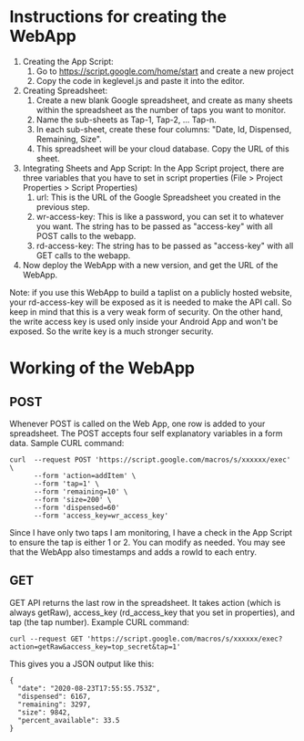 # Instructions for creating the WebApp

1. Creating the App Script:
	1. Go to https://script.google.com/home/start and create a new project
	2. Copy the code in keglevel.js and paste it into the editor. 
2. Creating Spreadsheet:
	1. Create a new blank Google spreadsheet, and create as many sheets within the spreadsheet as the number of taps you want to monitor.
	2. Name the sub-sheets as Tap-1, Tap-2, ... Tap-n. 
	3. In each sub-sheet, create these four columns: "Date, Id, Dispensed, Remaining, Size".
	4. This spreadsheet will be your cloud database. Copy the URL of this sheet.
3. Integrating Sheets and App Script: In the App Script project, there are three variables that you have to set in script properties
(File > Project Properties > Script Properties)
	1. url: This is the URL of the Google Spreadsheet you created in the previous step.
	2. wr-access-key: This is like a password, you can set it to whatever you want. The string has to be passed as "access-key" with all POST calls to the webapp.
	3. rd-access-key: The string has to be passed as "access-key" with all GET calls to the webapp.
4. Now deploy the WebApp with a new version, and get the URL of the WebApp. 

Note: if you use this WebApp to build a taplist on a publicly hosted website, your rd-access-key will be exposed as it is needed to make the API call.
So keep in mind that this is a very weak form of security. On the other hand, the write access key is used only inside your Android App and won't be exposed.
So the write key is a much stronger security. 


# Working of the WebApp

## POST
Whenever POST is called on the Web App, one row is added to your spreadsheet. The POST accepts four self explanatory variables in a form data.
Sample CURL command:
		
	curl  --request POST 'https://script.google.com/macros/s/xxxxxx/exec' \
	      --form 'action=addItem' \
	      --form 'tap=1' \
	      --form 'remaining=10' \
	      --form 'size=200' \
	      --form 'dispensed=60'
	      --form 'access_key=wr_access_key'

Since I have only two taps I am monitoring, I have a check in the App Script to ensure the tap is either 1 or 2. You can modify as needed.
You may see that the WebApp also timestamps and adds a rowId to each entry.

## GET
GET API returns the last row in the spreadsheet. It takes action (which is always getRaw), access_key (rd_access_key that you set in properties), and tap (the tap number).
Example CURL command:

	curl --request GET 'https://script.google.com/macros/s/xxxxxx/exec?action=getRaw&access_key=top_secret&tap=1'

This gives you a JSON output like this:
		
	{
	  "date": "2020-08-23T17:55:55.753Z",
	  "dispensed": 6167,
	  "remaining": 3297,
	  "size": 9842,
	  "percent_available": 33.5
	}
